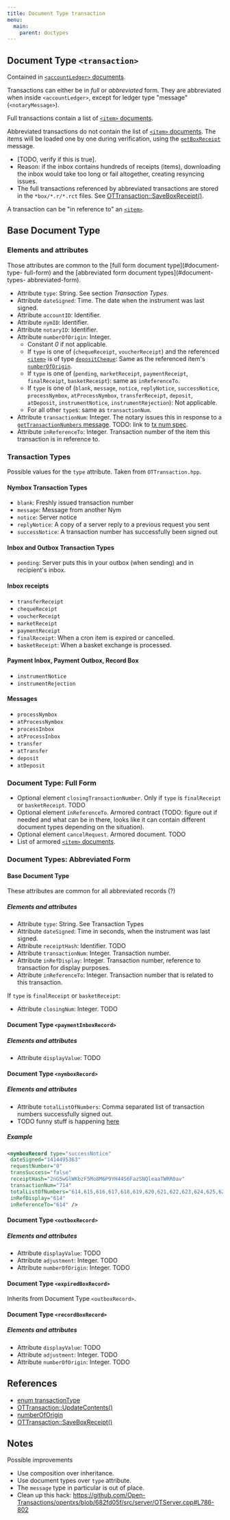 ```yaml
---
title: Document Type transaction
menu:
  main:
    parent: doctypes
---
```


## Document Type `<transaction>`

Contained in [`<accountLedger>` documents](accountLedger.md).

Transactions can either be in _full_ or _abbreviated_ form. They are
abbreviated when inside `<accountLedger>`, except for ledger type "message"
(`<notaryMessage>`).

Full transactions contain a list of [`<item>` documents](item.md).

Abbreviated transactions do not contain the list of
[`<item>` documents](item.md). The items will be loaded one by one during
verification, using the [`getBoxReceipt`](notaryMessage.md#getboxreceipt)
message.

* [TODO, verify if this is true].
* Reason: if the inbox contains hundreds of receipts (items), downloading the
  inbox would take too long or fail altogether, creating resyncing issues.
* The full transactions referenced by abbreviated transactions are stored in
  the `*box/*.r/*.rct` files.
  See [OTTransaction::SaveBoxReceipt()](#ref-saveboxreceipt).

A transaction can be "in reference to" an [`<item>`](item.md).

## Base Document Type

### Elements and attributes

Those attributes are common to the [full form document type](#document-type-
full-form) and the [abbreviated form document types](#document-types-
abbreviated-form).

* Attribute `type`: String. See section _Transaction Types_.
* Attribute `dateSigned`: Time. The date when the instrument was last signed.
* Attribute `accountID`: Identifier.
* Attribute `nymID`: Identifier.
* Attribute `notaryID`: Identifier.
* Attribute `numberOfOrigin`: Integer.
    * Constant _0_ if not applicable.
    * If `type` is one of (`chequeReceipt`, `voucherReceipt`) and the referenced
      [`<item>`](item.md) is of type [`depositCheque`](item.md#cheques-and-vouchers):
      Same as the referenced item's [`numberOfOrigin`](item.md#structure).
    * If `type` is one of (`pending`, `marketReceipt`, `paymentReceipt`,
      `finalReceipt`, `basketReceipt`): same as `inReferenceTo`.
    * If `type` is one of (`blank`, `message`, `notice`, `replyNotice`,
      `successNotice`, `processNymbox`, `atProcessNymbox`, `transferReceipt`,
      `deposit`, `atDeposit`, `instrumentNotice`, `instrumentRejection`):
      Not applicable.
    * For all other `type`s: same as `transactionNum`.
* Attribute `transactionNum`: Integer. The notary issues this in response to a
  [`getTransactionNumbers` message](notaryMessage.md#gettransactionnumbers).
  TODO: link to [tx num spec](https://github.com/monetas/opentxs-protocol/issues/89).
* Attribute `inReferenceTo`: Integer. Transaction number of the item this
  transaction is in reference to.

### Transaction Types

Possible values for the `type` attribute. Taken from `OTTransaction.hpp`.

#### Nymbox Transaction Types

* `blank`: Freshly issued transaction number
* `message`: Message from another Nym
* `notice`: Server notice
* `replyNotice`: A copy of a server reply to a previous request you sent
* `successNotice`: A transaction number has successfully been signed out

#### Inbox and Outbox Transaction Types

* `pending`: Server puts this in your outbox (when sending) and in recipient's
    inbox.

#### Inbox receipts

* `transferReceipt`
* `chequeReceipt`
* `voucherReceipt`
* `marketReceipt`
* `paymentReceipt`
* `finalReceipt`: When a cron item is expired or cancelled.
* `basketReceipt`: When a basket exchange is processed.

#### Payment Inbox, Payment Outbox, Record Box

* `instrumentNotice`
* `instrumentRejection`

#### Messages

* `processNymbox`
* `atProcessNymbox`
* `processInbox`
* `atProcessInbox`
* `transfer`
* `atTransfer`
* `deposit`
* `atDeposit`

### Document Type: Full Form

* Optional element `closingTransactionNumber`. Only if `type` is `finalReceipt` or `basketReceipt`. TODO
* Optional element `inReferenceTo`. Armored contract (TODO: figure out if needed and what can be in there, looks like it can contain different document types depending on the situation).
* Optional element `cancelRequest`. Armored document. TODO
* List of armored [`<item>` documents](item.md).

### Document Types: Abbreviated Form

#### Base Document Type

These attributes are common for all abbreviated records (?)

##### Elements and attributes

* Attribute `type`: String. See Transaction Types
* Attribute `dateSigned`: Time in seconds, when the instrument was last signed.
* Attribute `receiptHash`: Identifier. TODO
* Attribute `transactionNum`: Integer. Transaction number.
* Attribute `inRefDisplay`: Integer. Transaction number, reference to transaction for display purposes.
* Attribute `inReferenceTo`: Integer. Transaction number that is related to this transaction.

If `type` is `finalReceipt` or `basketReceipt`:

* Attribute `closingNum`: Integer. TODO

#### Document Type `<paymentInboxRecord>`

##### Elements and attributes

* Attribute `displayValue`: TODO

#### Document Type `<nymboxRecord>`

##### Elements and attributes

* Attribute `totalListOfNumbers`: Comma separated list of transaction numbers successfully signed out.
* TODO funny stuff is happening
  [here](https://github.com/Open-Transactions/opentxs/blob/63fcfb34c406e83d89b903ffe3c217f01614f445/src/core/OTTransaction.cpp#L4971)

##### Example

```xml
<nymboxRecord type="successNotice"
 dateSigned="1414495363"
 requestNumber="0"
 transSuccess="false"
 receiptHash="2nG5wGlWKbzF5Mo8M6P9YH44S6FazSNQleaaTWRR0av"
 transactionNum="714"
 totalListOfNumbers="614,615,616,617,618,619,620,621,622,623,624,625,626,627,628,629,630,631,632,633,634,635,636,637,638,639,640,641,642,643,644,645,646,647,648,649,650,651,652,653,654,655,656,657,658,659,660,661,662,663,664,665,666,667,668,669,670,671,672,673,674,675,676,677,678,679,680,681,682,683,684,685,686,687,688,689,690,691,692,693,694,695,696,697,698,699,700,701,702,703,704,705,706,707,708,709,710,711,712,713"
 inRefDisplay="614"
 inReferenceTo="614" />
```

#### Document Type `<outboxRecord>`

##### Elements and attributes

* Attribute `displayValue`: TODO
* Attribute `adjustment`: Integer. TODO
* Attribute `numberOfOrigin`: Integer. TODO

#### Document Type `<expiredBoxRecord>`

Inherits from Document Type `<outboxRecord>`.

#### Document Type `<recordBoxRecord>`

##### Elements and attributes

* Attribute `displayValue`: TODO
* Attribute `adjustment`: Integer. TODO
* Attribute `numberOfOrigin`: Integer. TODO

## References

* [enum transactionType](https://github.com/Open-Transactions/opentxs/blob/682fd05f/include/opentxs/core/OTTransaction.hpp#L450)
* [OTTransaction::UpdateContents()](https://github.com/Open-Transactions/opentxs/blob/682fd05f/src/core/OTTransaction.cpp#L4352)
* [numberOfOrigin](https://github.com/Open-Transactions/opentxs/blob/682fd05f/src/core/OTTransaction.cpp#L5790)
* <a name="ref-saveboxreceipt"></a>[OTTransaction::SaveBoxReceipt()](https://github.com/Open-Transactions/opentxs/blob/682fd05f/src/core/OTTransaction.cpp#L3007)

## Notes

Possible improvements

* Use composition over inheritance.
* Use document types over `type` attribute.
* The `message` type in particular is out of place.
* Clean up this hack:
  https://github.com/Open-Transactions/opentxs/blob/682fd05f/src/server/OTServer.cpp#L786-802
